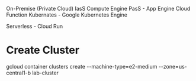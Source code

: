 On-Premise (Private Cloud)
IasS Compute Engine
PasS - App Engine
Cloud Function
Kubernates - Google Kubernetes Engine

Serverless - Cloud Run

# Create Cluster
gcloud container clusters create --machine-type=e2-medium --zone=us-central1-b lab-cluster